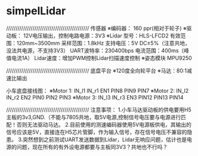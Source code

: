 # simpelLidar
////////////////////////////////////////////
传感器
※编码器：
	160 ppr(相对于轮子)
※驱动板：
	12V电压输出，控制电路电源：3V3 
※Lidar
	型号：HLS-LFCD2
	有效范围：120mm~3500mm
	采样范围：1.8kHz
	支持电压：5V DC±5%（注意共地，没法共电源，不支持3V3）
	UART波特率：230400bps
	电流范围：400ms（峰值电流1A）
	Lidar速度：增加PWM控制Lidar扫描速度控制
※姿态模块
	MPU9250

////////////////////////////////////////////
底盘平台
※120度全向轮平台
※马达：80:1减速比输出

小车底盘接线图：
※Motor 1:
	IN_l1	IN_r1	EN1
	PIN8	PIN9	PIN7
※Motor 2:
	IN_l2	IN_r2	EN2
	PIN0	PIN2	PIN3
※Motor 3:
	IN_l3	IN_r3	EN3
	PIN12	PIN13	PIN14

////////////////////////////////////////////
注意事项：
1.小车马达驱动板的供电要用H5主板的3v3,GND.（不能与7805共地，取5V电源,控制信号电压要与电源进行匹配！否则无法驱动马达。
2.目前使用的测速编码器使用5V电源板供电，其输出的信号应该是5V，直接连在H5芯片管脚，作为输入信号，存在信号电压不兼容的隐患。
3.突然想到之前测试UART发送数据到Lidar，Lidar无响应问题，估计也是电源的问题，现在所有的有外设电源都要与主板同3V3？共地也不行吗？